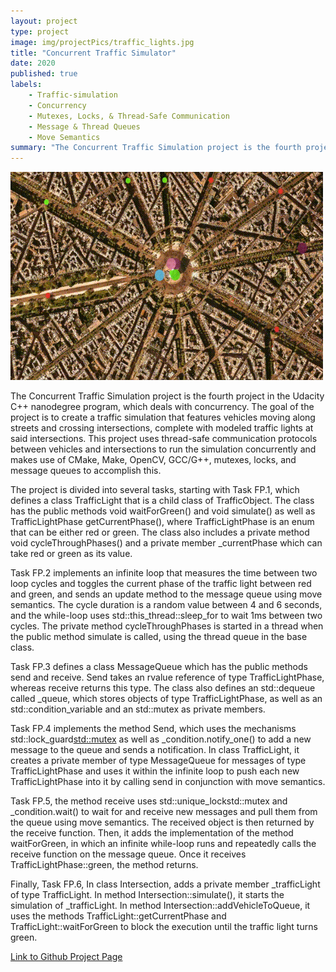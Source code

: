 ```yaml
---
layout: project
type: project
image: img/projectPics/traffic_lights.jpg
title: "Concurrent Traffic Simulator"
date: 2020
published: true
labels:
    - Traffic-simulation
    - Concurrency
    - Mutexes, Locks, & Thread-Safe Communication
    - Message & Thread Queues    
    - Move Semantics
summary: "The Concurrent Traffic Simulation project is the fourth project in the Udacity C++ nanodegree program, which deals with concurrency. The goal of the project is to create a traffic simulation that features vehicles moving along streets and crossing intersections, complete with modeled traffic lights at said intersections using thread-safe communication protocols, and using CMake, Make, OpenCV, GCC/G++, mutexes, locks, and message queues to accomplish this."
---
```


<img width="500px" class="rounded float-start pe-4" src="/img/projectPics/traffic_sim.gif">


The Concurrent Traffic Simulation project is the fourth project in the Udacity C++ nanodegree program, which deals with concurrency. The goal of the project is to create a traffic simulation that features vehicles moving along streets and crossing intersections, complete with modeled traffic lights at said intersections. This project uses thread-safe communication protocols between vehicles and intersections to run the simulation concurrently and makes use of CMake, Make, OpenCV, GCC/G++, mutexes, locks, and message queues to accomplish this.

The project is divided into several tasks, starting with Task FP.1, which defines a class TrafficLight that is a child class of TrafficObject. The class has the public methods void waitForGreen() and void simulate() as well as TrafficLightPhase getCurrentPhase(), where TrafficLightPhase is an enum that can be either red or green. The class also includes a private method void cycleThroughPhases() and a private member _currentPhase which can take red or green as its value.

Task FP.2 implements an infinite loop that measures the time between two loop cycles and toggles the current phase of the traffic light between red and green, and sends an update method to the message queue using move semantics. The cycle duration is a random value between 4 and 6 seconds, and the while-loop uses std::this_thread::sleep_for to wait 1ms between two cycles. The private method cycleThroughPhases is started in a thread when the public method simulate is called, using the thread queue in the base class.

Task FP.3 defines a class MessageQueue which has the public methods send and receive. Send takes an rvalue reference of type TrafficLightPhase, whereas receive returns this type. The class also defines an std::dequeue called _queue, which stores objects of type TrafficLightPhase, as well as an std::condition_variable and an std::mutex as private members.

Task FP.4 implements the method Send, which uses the mechanisms std::lock_guard<std::mutex> as well as _condition.notify_one() to add a new message to the queue and sends a notification. In class TrafficLight, it creates a private member of type MessageQueue for messages of type TrafficLightPhase and uses it within the infinite loop to push each new TrafficLightPhase into it by calling send in conjunction with move semantics.

Task FP.5, the method receive uses std::unique_lockstd::mutex and _condition.wait() to wait for and receive new messages and pull them from the queue using move semantics. The received object is then returned by the receive function. Then, it adds the implementation of the method waitForGreen, in which an infinite while-loop runs and repeatedly calls the receive function on the message queue. Once it receives TrafficLightPhase::green, the method returns.

Finally, Task FP.6, In class Intersection, adds a private member _trafficLight of type TrafficLight. In method Intersection::simulate(), it starts the simulation of _trafficLight. In method Intersection::addVehicleToQueue, it uses the methods TrafficLight::getCurrentPhase and TrafficLight::waitForGreen to block the execution until the traffic light turns green.

[Link to Github Project Page](https://github.com/CalebMueller/Udacity-C-Nanodegree--Concurrent-Traffic-Simulation)
